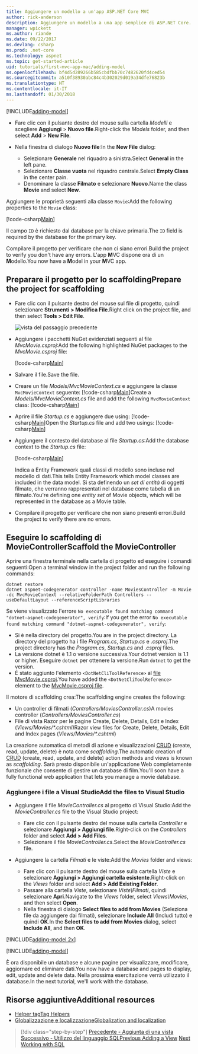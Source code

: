 ```yaml
---
title: Aggiungere un modello a un'app ASP.NET Core MVC
author: rick-anderson
description: Aggiungere un modello a una app semplice di ASP.NET Core.
manager: wpickett
ms.author: riande
ms.date: 09/22/2017
ms.devlang: csharp
ms.prod: .net-core
ms.technology: aspnet
ms.topic: get-started-article
uid: tutorials/first-mvc-app-mac/adding-model
ms.openlocfilehash: bf4d5d289266b585cbdfbb70c7482620fd4ced54
ms.sourcegitcommit: a510f38930abc84c4b302029d019a34dfe76823b
ms.translationtype: HT
ms.contentlocale: it-IT
ms.lasthandoff: 01/30/2018
---
```

[!INCLUDE[adding-model](../../includes/mvc-intro/adding-model1.md)]

* <span data-ttu-id="b2deb-103">Fare clic con il pulsante destro del mouse sulla cartella *Modelli* e scegliere **Aggiungi** > **Nuovo file**.</span><span class="sxs-lookup"><span data-stu-id="b2deb-103">Right-click the *Models* folder, and then select **Add** > **New File**.</span></span> 
* <span data-ttu-id="b2deb-104">Nella finestra di dialogo **Nuovo file**:</span><span class="sxs-lookup"><span data-stu-id="b2deb-104">In the **New File** dialog:</span></span>

  * <span data-ttu-id="b2deb-105">Selezionare **Generale** nel riquadro a sinistra.</span><span class="sxs-lookup"><span data-stu-id="b2deb-105">Select **General** in the left pane.</span></span>
  * <span data-ttu-id="b2deb-106">Selezionare **Classe vuota** nel riquadro centrale.</span><span class="sxs-lookup"><span data-stu-id="b2deb-106">Select **Empty Class** in the center pain.</span></span>
  * <span data-ttu-id="b2deb-107">Denominare la classe **Filmato** e selezionare **Nuovo**.</span><span class="sxs-lookup"><span data-stu-id="b2deb-107">Name the class **Movie** and select **New**.</span></span>

<span data-ttu-id="b2deb-108">Aggiungere le proprietà seguenti alla classe `Movie`:</span><span class="sxs-lookup"><span data-stu-id="b2deb-108">Add the following properties to the `Movie` class:</span></span>

[!code-csharp[Main](../../tutorials/first-mvc-app/start-mvc/sample/MvcMovie/Models/MovieNoEF.cs?name=snippet_1)]

<span data-ttu-id="b2deb-109">Il campo `ID` è richiesto dal database per la chiave primaria.</span><span class="sxs-lookup"><span data-stu-id="b2deb-109">The `ID` field is required by the database for the primary key.</span></span>

<span data-ttu-id="b2deb-110">Compilare il progetto per verificare che non ci siano errori.</span><span class="sxs-lookup"><span data-stu-id="b2deb-110">Build the project to verify you don't have any errors.</span></span> <span data-ttu-id="b2deb-111">L'app **M**VC dispone ora di un **M**odello.</span><span class="sxs-lookup"><span data-stu-id="b2deb-111">You now have a **M**odel in your **M**VC app.</span></span>

## <a name="prepare-the-project-for-scaffolding"></a><span data-ttu-id="b2deb-112">Preparare il progetto per lo scaffolding</span><span class="sxs-lookup"><span data-stu-id="b2deb-112">Prepare the project for scaffolding</span></span>

- <span data-ttu-id="b2deb-113">Fare clic con il pulsante destro del mouse sul file di progetto, quindi selezionare **Strumenti > Modifica File**.</span><span class="sxs-lookup"><span data-stu-id="b2deb-113">Right click on the project file, and then select **Tools > Edit File**.</span></span>

  ![vista del passaggio precedente](adding-model/_static/1.png)

- <span data-ttu-id="b2deb-115">Aggiungere i pacchetti NuGet evidenziati seguenti al file *MvcMovie.csproj*:</span><span class="sxs-lookup"><span data-stu-id="b2deb-115">Add the following highlighted NuGet packages to the *MvcMovie.csproj* file:</span></span>
             
  [!code-csharp[Main](../first-mvc-app-xplat/start-mvc/sample/MvcMovie/MvcMovie.csproj?highlight=7,10)]

- <span data-ttu-id="b2deb-116">Salvare il file.</span><span class="sxs-lookup"><span data-stu-id="b2deb-116">Save the file.</span></span>

- <span data-ttu-id="b2deb-117">Creare un file *Models/MvcMovieContext.cs* e aggiungere la classe `MvcMovieContext` seguente: [!code-csharp[Main](../../tutorials/first-mvc-app-xplat/start-mvc/sample/MvcMovie/Models/MvcMovieContext.cs)]</span><span class="sxs-lookup"><span data-stu-id="b2deb-117">Create a *Models/MvcMovieContext.cs* file and add the following `MvcMovieContext` class:  [!code-csharp[Main](../../tutorials/first-mvc-app-xplat/start-mvc/sample/MvcMovie/Models/MvcMovieContext.cs)]</span></span>
   
- <span data-ttu-id="b2deb-118">Aprire il file *Startup.cs* e aggiungere due using: [!code-csharp[Main](../../tutorials/first-mvc-app-xplat/start-mvc/sample/MvcMovie/Startup.cs?name=snippet1&highlight=1,2)]</span><span class="sxs-lookup"><span data-stu-id="b2deb-118">Open the *Startup.cs* file and add two usings:  [!code-csharp[Main](../../tutorials/first-mvc-app-xplat/start-mvc/sample/MvcMovie/Startup.cs?name=snippet1&highlight=1,2)]</span></span>

- <span data-ttu-id="b2deb-119">Aggiungere il contesto del database al file *Startup.cs*:</span><span class="sxs-lookup"><span data-stu-id="b2deb-119">Add the database context to the *Startup.cs* file:</span></span>

   [!code-csharp[Main](../../tutorials/first-mvc-app-xplat/start-mvc/sample/MvcMovie/Startup.cs?name=snippet2&highlight=6-7)]

  <span data-ttu-id="b2deb-120">Indica a Entity Framework quali classi di modello sono incluse nel modello di dati.</span><span class="sxs-lookup"><span data-stu-id="b2deb-120">This tells Entity Framework which model classes are included in the data model.</span></span> <span data-ttu-id="b2deb-121">Si sta definendo un *set di entità* di oggetti filmato, che verranno rappresentati nel database come tabella di un filmato.</span><span class="sxs-lookup"><span data-stu-id="b2deb-121">You're defining one *entity set* of Movie objects, which will be represented in the database as a Movie table.</span></span>

- <span data-ttu-id="b2deb-122">Compilare il progetto per verificare che non siano presenti errori.</span><span class="sxs-lookup"><span data-stu-id="b2deb-122">Build the project to verify there are no errors.</span></span>

## <a name="scaffold-the-moviecontroller"></a><span data-ttu-id="b2deb-123">Eseguire lo scaffolding di MovieController</span><span class="sxs-lookup"><span data-stu-id="b2deb-123">Scaffold the MovieController</span></span>

<span data-ttu-id="b2deb-124">Aprire una finestra terminale nella cartella di progetto ed eseguire i comandi seguenti:</span><span class="sxs-lookup"><span data-stu-id="b2deb-124">Open a terminal window in the project folder and run the following commands:</span></span>

```
dotnet restore
dotnet aspnet-codegenerator controller -name MoviesController -m Movie -dc MvcMovieContext --relativeFolderPath Controllers --useDefaultLayout --referenceScriptLibraries 
```
<span data-ttu-id="b2deb-125">Se viene visualizzato l'errore `No executable found matching command "dotnet-aspnet-codegenerator", verify`:</span><span class="sxs-lookup"><span data-stu-id="b2deb-125">If you get the error `No executable found matching command "dotnet-aspnet-codegenerator", verify`:</span></span>

 * <span data-ttu-id="b2deb-126">Si è nella directory del progetto.</span><span class="sxs-lookup"><span data-stu-id="b2deb-126">You are in the project directory.</span></span> <span data-ttu-id="b2deb-127">La directory del progetto ha i file *Program.cs*, *Startup.cs* e *.csproj*.</span><span class="sxs-lookup"><span data-stu-id="b2deb-127">The project directory has the *Program.cs*, *Startup.cs* and *.csproj* files.</span></span>
 * <span data-ttu-id="b2deb-128">La versione dotnet è 1.1 o versione successiva.</span><span class="sxs-lookup"><span data-stu-id="b2deb-128">Your dotnet version is 1.1 or higher.</span></span> <span data-ttu-id="b2deb-129">Eseguire `dotnet` per ottenere la versione.</span><span class="sxs-lookup"><span data-stu-id="b2deb-129">Run `dotnet` to get the version.</span></span>
 * <span data-ttu-id="b2deb-130">È stato aggiunto l'elemento `<DotNetCliToolReference>` al [file MvcMovie.csproj](#prepare-the-project-for-scaffolding).</span><span class="sxs-lookup"><span data-stu-id="b2deb-130">You have added the `<DotNetCliToolReference>` element to the [MvcMovie.csproj file](#prepare-the-project-for-scaffolding).</span></span>
 
<!--
> [!NOTE]
> If you get an error when the scaffolding command runs, see [issue 444 in the scaffolding repository](https://github.com/aspnet/scaffolding/issues/444) for a workaround.
-->

<span data-ttu-id="b2deb-131">Il motore di scaffolding crea:</span><span class="sxs-lookup"><span data-stu-id="b2deb-131">The scaffolding engine creates the following:</span></span>

* <span data-ttu-id="b2deb-132">Un controller di filmati (*Controllers/MoviesController.cs*)</span><span class="sxs-lookup"><span data-stu-id="b2deb-132">A movies controller (*Controllers/MoviesController.cs*)</span></span>
* <span data-ttu-id="b2deb-133">File di vista Razor per le pagine Create, Delete, Details, Edit e Index (*Views/Movies/\*.cshtml*)</span><span class="sxs-lookup"><span data-stu-id="b2deb-133">Razor view files for Create, Delete, Details, Edit and Index pages (*Views/Movies/\*.cshtml*)</span></span>

<span data-ttu-id="b2deb-134">La creazione automatica di metodi di azione e visualizzazioni [CRUD](https://wikipedia.org/wiki/Create,_read,_update_and_delete) (create, read, update, delete) è nota come *scaffolding*.</span><span class="sxs-lookup"><span data-stu-id="b2deb-134">The automatic creation of [CRUD](https://wikipedia.org/wiki/Create,_read,_update_and_delete) (create, read, update, and delete) action methods and views is known as *scaffolding*.</span></span> <span data-ttu-id="b2deb-135">Sarà presto disponibile un'applicazione Web completamente funzionale che consente di gestire un database di film.</span><span class="sxs-lookup"><span data-stu-id="b2deb-135">You'll soon have a fully functional web application that lets you manage a movie database.</span></span>

### <a name="add-the-files-to-visual-studio"></a><span data-ttu-id="b2deb-136">Aggiungere i file a Visual Studio</span><span class="sxs-lookup"><span data-stu-id="b2deb-136">Add the files to Visual Studio</span></span>

* <span data-ttu-id="b2deb-137">Aggiungere il file *MovieController.cs* al progetto di Visual Studio:</span><span class="sxs-lookup"><span data-stu-id="b2deb-137">Add the *MovieController.cs* file to the Visual Studio project:</span></span>

  * <span data-ttu-id="b2deb-138">Fare clic con il pulsante destro del mouse sulla cartella *Controller* e selezionare **Aggiungi > Aggiungi file**.</span><span class="sxs-lookup"><span data-stu-id="b2deb-138">Right-click on the *Controllers* folder and select **Add > Add Files**.</span></span>
  * <span data-ttu-id="b2deb-139">Selezionare il file *MovieController.cs*.</span><span class="sxs-lookup"><span data-stu-id="b2deb-139">Select the *MovieController.cs* file.</span></span>

* <span data-ttu-id="b2deb-140">Aggiungere la cartella *Filmati* e le viste:</span><span class="sxs-lookup"><span data-stu-id="b2deb-140">Add the *Movies* folder and views:</span></span>

  * <span data-ttu-id="b2deb-141">Fare clic con il pulsante destro del mouse sulla cartella *Viste* e selezionare **Aggiungi > Aggiungi cartella esistente**.</span><span class="sxs-lookup"><span data-stu-id="b2deb-141">Right-click on the *Views* folder and select **Add > Add Existing Folder**.</span></span>
  * <span data-ttu-id="b2deb-142">Passare alla cartella *Viste*, selezionare *Viste\Filmati*, quindi selezionare **Apri**.</span><span class="sxs-lookup"><span data-stu-id="b2deb-142">Navigate to the *Views* folder, select *Views\Movies*, and then select **Open**.</span></span>
  * <span data-ttu-id="b2deb-143">Nella finestra di dialogo **Select files to add from Movies** (Seleziona file da aggiungere dai filmati), selezionare **Include All** (Includi tutto) e quindi **OK**.</span><span class="sxs-lookup"><span data-stu-id="b2deb-143">In the **Select files to add from Movies** dialog, select **Include All**, and then **OK**.</span></span>

[!INCLUDE[adding-model 2x](../../includes/mvc-intro/adding-model2xp.md)]

[!INCLUDE[adding-model](../../includes/mvc-intro/adding-model3.md)]

<span data-ttu-id="b2deb-144">È ora disponibile un database e alcune pagine per visualizzare, modificare, aggiornare ed eliminare dati.</span><span class="sxs-lookup"><span data-stu-id="b2deb-144">You now have a database and pages to display, edit, update and delete data.</span></span> <span data-ttu-id="b2deb-145">Nella prossima esercitazione verrà utilizzato il database.</span><span class="sxs-lookup"><span data-stu-id="b2deb-145">In the next tutorial, we'll work with the database.</span></span>

## <a name="additional-resources"></a><span data-ttu-id="b2deb-146">Risorse aggiuntive</span><span class="sxs-lookup"><span data-stu-id="b2deb-146">Additional resources</span></span>

* [<span data-ttu-id="b2deb-147">Helper tag</span><span class="sxs-lookup"><span data-stu-id="b2deb-147">Tag Helpers</span></span>](xref:mvc/views/tag-helpers/intro)
* [<span data-ttu-id="b2deb-148">Globalizzazione e localizzazione</span><span class="sxs-lookup"><span data-stu-id="b2deb-148">Globalization and localization</span></span>](xref:fundamentals/localization)

>[!div class="step-by-step"]
<span data-ttu-id="b2deb-149">[Precedente - Aggiunta di una vista](adding-view.md)
[Successivo - Utilizzo del linguaggio SQL](working-with-sql.md)</span><span class="sxs-lookup"><span data-stu-id="b2deb-149">[Previous Adding a View](adding-view.md)
[Next Working with SQL](working-with-sql.md)</span></span>  
